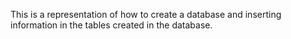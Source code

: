 This is a representation of how to create a database and inserting information in the tables created in the database.
